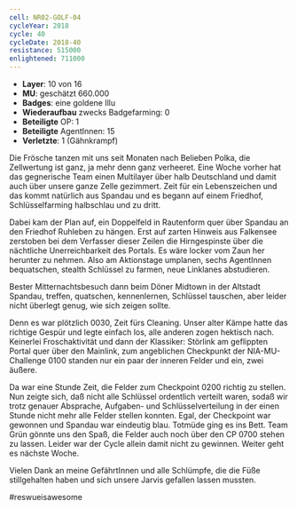 ```yaml
---
cell: NR02-GOLF-04
cycleYear: 2018
cycle: 40
cycleDate: 2018-40
resistance: 515000
enlightened: 711000
---
```


- **Layer**: 10 von 16
- **MU**: geschätzt 660.000
- **Badges**: eine goldene Illu
- **Wiederaufbau** zwecks Badgefarming: 0
- **Beteiligte** OP: 1
- **Beteiligte** AgentInnen: 15
- **Verletzte**: 1 (Gähnkrampf) 

Die Frösche tanzen mit uns seit Monaten nach Belieben Polka, die Zellwertung ist ganz, ja mehr denn ganz verheeret. Eine Woche vorher hat das gegnerische Team einen Multilayer über halb Deutschland und damit auch über unsere ganze Zelle gezimmert. Zeit für ein Lebenszeichen und das kommt natürlich aus Spandau und es begann auf einem Friedhof, Schlüsselfarming halbschlau und zu dritt.

Dabei kam der Plan auf, ein Doppelfeld in Rautenform quer über Spandau an den Friedhof Ruhleben zu hängen. Erst auf zarten Hinweis aus Falkensee zerstoben bei dem Verfasser dieser Zeilen die Hirngespinste über die nächtliche Unerreichbarkeit des Portals. Es wäre locker vom Zaun her herunter zu nehmen. Also am Aktionstage umplanen, sechs AgentInnen bequatschen, stealth Schlüssel zu farmen, neue Linklanes abstudieren.

Bester Mitternachtsbesuch dann beim Döner Midtown in der Altstadt Spandau, treffen, quatschen, kennenlernen, Schlüssel tauschen, aber leider nicht überlegt genug, wie sich zeigen sollte.

Denn es war plötzlich 0030, Zeit fürs Cleaning. Unser alter Kämpe hatte das richtige Gespür und legte einfach los, alle anderen zogen hektisch nach. Keinerlei Froschaktivität und dann der Klassiker: Störlink am geflippten Portal quer über den Mainlink, zum angeblichen Checkpunkt der NIA-MU-Challenge 0100 standen nur ein paar der inneren Felder und ein, zwei äußere.

Da war eine Stunde Zeit, die Felder zum Checkpoint 0200 richtig zu stellen. Nun zeigte sich, daß nicht alle Schlüssel ordentlich verteilt waren, sodaß wir trotz genauer Absprache, Aufgaben- und Schlüsselverteilung in der einen Stunde nicht mehr alle Felder stellen konnten. Egal, der Checkpoint war gewonnen und Spandau war eindeutig blau. Totmüde ging es ins Bett. Team Grün gönnte uns den Spaß, die Felder auch noch über den CP 0700 stehen zu lassen. Leider war der Cycle allein damit nicht zu gewinnen. Weiter geht es nächste Woche.

Vielen Dank an meine GefährtInnen und alle Schlümpfe, die die Füße stillgehalten haben und sich unsere Jarvis gefallen lassen mussten.

#reswueisawesome